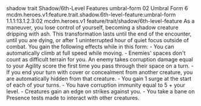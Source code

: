 <ability>
  <metadata>
    <class>shadow</class>
    <feature_type>trait</feature_type>
    <file_dpath>Shadow/6th-Level Features</file_dpath>
    <item_id>umbral-form</item_id>
    <item_index>02</item_index>
    <item_name>Umbral Form</item_name>
    <level>6</level>
    <scc>mcdm.heroes.v1:feature.trait.shadow.6th-level-feature:umbral-form</scc>
    <scdc>1.1.1:13.1.2.3:02</scdc>
    <source>mcdm.heroes.v1</source>
    <type>feature/trait/shadow/6th-level-feature</type>
  </metadata>
  <effects>
    <effect type="mundane">As a maneuver, you lose control of yourself, becoming a shadow creature dripping with ash. This transformation lasts until the end of the encounter, until you are dying, or after 1 uninterrupted hour of quiet focus outside of combat. You gain the following effects while in this form:
- You can automatically climb at full speed while moving.
- Enemies&apos; spaces don&apos;t count as difficult terrain for you. An enemy takes corruption damage equal to your Agility score the first time you pass through their space on a turn.
- If you end your turn with cover or concealment from another creature, you are automatically hidden from that creature.
- You gain 1 surge at the start of each of your turns.
- You have corruption immunity equal to 5 + your level.
- Creatures gain an edge on strikes against you.
- You take a bane on Presence tests made to interact with other creatures.</effect>
  </effects>
</ability>

